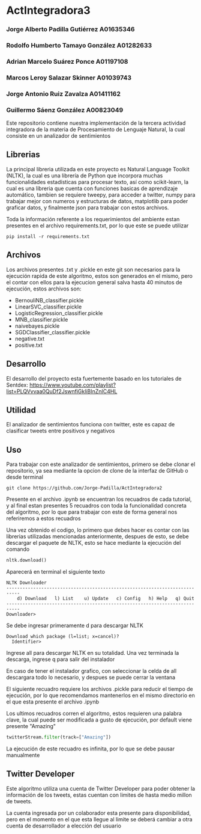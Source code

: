 # ActIntegradora3

### Jorge Alberto Padilla Gutiérrez  A01635346
### Rodolfo Humberto Tamayo González A01282633
### Adrian Marcelo Suárez Ponce      A01197108
### Marcos Leroy Salazar Skinner     A01039743
### Jorge Antonio Ruiz Zavalza       A01411162
### Guillermo Sáenz González         A00823049

Este repositorio contiene nuestra implementación de la tercera actividad integradora de la materia de Procesamiento de Lenguaje Natural, la cual consiste en un analizador de sentimientos

## Librerias

La principal libreria utilizada en este proyecto es Natural Language Toolkit (NLTK), la cual es una librería de Python que incorpora muchas funcionalidades estadísticas para procesar texto, así como scikit-learn, la cual es una libreria que cuenta con funciones basicas de aprendizaje automático, tambien se requiere tweepy, para acceder a twitter, numpy para trabajar mejor con numeros y estructuras de datos, matplotlib para poder graficar datos, y finalmente json para trabajar con estos archivos.

Toda la información referente a los requerimientos del ambiente estan presentes en el archivo requirements.txt, por lo que este se puede utilizar

```shell
pip install -r requirements.txt
```

## Archivos

Los archivos presentes .txt y .pickle en este git son necesarios para la ejecución rapida de este algoritmo, estos son generados en el mismo, pero el contar con ellos para la ejecucion general salva hasta 40 minutos de ejecución, estos archivos son:

- BernouliNB_classifier.pickle
- LinearSVC_classifier.pickle
- LogisticRegression_classifier.pickle
- MNB_classifier.pickle
- naivebayes.pickle
- SGDClassifier_classifier.pickle
- negative.txt
- positive.txt

## Desarrollo

El desarrollo del proyecto esta fuertemente basado en los tutoriales de Sentdex: https://www.youtube.com/playlist?list=PLQVvvaa0QuDf2JswnfiGkliBInZnIC4HL

## Utilidad

El analizador de sentimientos funciona con twitter, este es capaz de clasificar tweets entre positivos y negativos

## Uso

Para trabajar con este analizador de sentimientos, primero se debe clonar el repositorio, ya sea mediante la opcion de clone de la interfaz de GitHub o desde terminal
```shell
git clone https://github.com/Jorge-Padilla/ActIntegradora2
```

Presente en el archivo .ipynb se encuentran los recuadros de cada tutorial, y al final estan presentes 5 recuadros con toda la funcionalidad concreta del algoritmo, por lo que para trabajar con este de forma general nos referiremos a estos recuadros

Una vez obtenido el codigo, lo primero que debes hacer es contar con las librerias utilizadas mencionadas anteriormente, despues de esto, se debe descargar el paquete de NLTK, esto se hace mediante la ejecución del comando
```python
nltk.download()
```
Aparecerá en terminal el siguiente texto
```shell
NLTK Downloader
---------------------------------------------------------------------------
    d) Download   l) List    u) Update   c) Config   h) Help   q) Quit
---------------------------------------------------------------------------
Downloader>
```
Se debe ingresar primeramente d para descargar NLTK
```shell
Download which package (l=list; x=cancel)?
  Identifier>
```
Ingrese all para descargar NLTK en su totalidad.
Una vez terminada la descarga, ingrese q para salir del instalador

En caso de tener el instalador grafico, con seleccionar la celda de all descargara todo lo necesario, y despues se puede cerrar la ventana

El siguiente recuadro requiere los archivos .pickle para reducir el tiempo de ejecución, por lo que recomendamos mantenerlos en el mismo directorio en el que esta presente el archivo .ipynb

Los ultimos recuadros corren el algoritmo, estos requieren una palabra clave, la cual puede ser modificada a gusto de ejecución, por default viene presente "Amazing"

```python
twitterStream.filter(track=["Amazing"])
```

La ejecución de este recuadro es infinita, por lo que se debe pausar manualmente

## Twitter Developer

Este algoritmo utiliza una cuenta de Twitter Developer para poder obtener la información de los tweets, estas cuentan con limites de hasta medio millon de tweets.

La cuenta ingresada por un colaborador esta presente para disponibilidad, pero en el momento en el que esta llegue al limite se deberá cambiar a otra cuenta de desarrollador a elección del usuario
